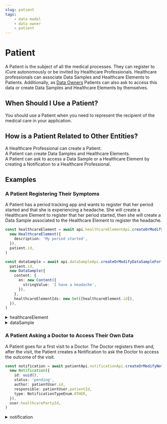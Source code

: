 ```yaml
---
slug: patient
tags:
    - data model
    - data owner
    - patient
---
```

# Patient

A Patient is the subject of all the medical processes. They can register to iCure autonomously or be invited by Healthcare Professionals.
Healthcare professionals can associate Data Samples and Healthcare Elements to Patients.
Additionally, as [Data Owners](/sdks/glossary#data-owner) Patients can also ask to access this data or create
Data Samples and Healthcare Elements by themselves.

## When Should I Use a Patient?

You should use a Patient when you need to represent the recipient of the medical care in your application.

## How is a Patient Related to Other Entities?

A Healthcare Professional can create a Patient.  
A Patient can create Data Samples and Healthcare Elements.  
A Patient can ask to access a Data Sample or a Healthcare Element by creating a Notification to a Healthcare Professional.  

## Examples

### A Patient Registering Their Symptoms

A Patient has a period tracking app and wants to register that her period started and that she is experiencing a headache.
She will create a Healthcare Element to register that her period started, then she will create a Data Sample associated to the Healthcare Element to register the headache.

<!-- file://code-samples/explanation/patient-creates-data-sample/index.mts snippet:patient can create DS and HE-->
```typescript
const healthcareElement = await api.healthcareElementApi.createOrModifyHealthcareElement(
  new HealthcareElement({
    description: 'My period started',
  }),
  patient.id,
)

const dataSample = await api.dataSampleApi.createOrModifyDataSampleFor(
  patient.id,
  new DataSample({
    content: {
      en: new Content({
        stringValue: 'I have a headache',
      }),
    },
    healthcareElementIds: new Set([healthcareElement.id]),
  }),
)
```
<!-- output://code-samples/explanation/patient-creates-data-sample/healthcareElement.txt -->
<details>
<summary>healthcareElement</summary>

```json
{
  "id": "01638e84-ba9d-4f7b-9ccd-b1393aa055cf",
  "rev": "1-ebcad286752ddcc61254cf4776a44950",
  "created": 1679991770493,
  "modified": 1679991770493,
  "author": "68a4f7d3-aa5d-43ff-95a1-ba14675397ca",
  "responsible": "3238dd4f-be09-4375-bb5b-0bf9d737ac94",
  "healthcareElementId": "01638e84-ba9d-4f7b-9ccd-b1393aa055cf",
  "valueDate": 20230328102250,
  "openingDate": 20230328102250,
  "description": "My period started",
  "identifiers": [],
  "codes": {},
  "labels": {},
  "systemMetaData": {
    "secretForeignKeys": [
      "ce1568d1-d1d5-4c0a-b05b-18efed77163d"
    ],
    "cryptedForeignKeys": {
      "3238dd4f-be09-4375-bb5b-0bf9d737ac94": {}
    },
    "delegations": {
      "3238dd4f-be09-4375-bb5b-0bf9d737ac94": {}
    },
    "encryptionKeys": {
      "3238dd4f-be09-4375-bb5b-0bf9d737ac94": {}
    },
    "encryptedSelf": "Ae3nN+3M+sBr4Py7btfRj85J++Em4CKeGz4eQhiK4Znx0DtV1NNnJe93WBYRWKcW"
  }
}
```
</details>

<!-- output://code-samples/explanation/patient-creates-data-sample/dataSample.txt -->
<details>
<summary>dataSample</summary>

```json
{
  "id": "73241c63-4104-4ab4-babd-3d63988ab905",
  "qualifiedLinks": {},
  "batchId": "a3ec6418-5e4e-4800-88f2-cb090d8861f5",
  "index": 0,
  "valueDate": 20230328102251,
  "openingDate": 20230328102251,
  "created": 1679991771118,
  "modified": 1679991771118,
  "author": "68a4f7d3-aa5d-43ff-95a1-ba14675397ca",
  "responsible": "3238dd4f-be09-4375-bb5b-0bf9d737ac94",
  "identifiers": [],
  "healthcareElementIds": {},
  "canvasesIds": {},
  "content": {
    "en": {
      "stringValue": "I have a headache",
      "compoundValue": [],
      "ratio": [],
      "range": []
    }
  },
  "codes": {},
  "labels": {},
  "systemMetaData": {
    "secretForeignKeys": [
      "ce1568d1-d1d5-4c0a-b05b-18efed77163d"
    ],
    "cryptedForeignKeys": {
      "3238dd4f-be09-4375-bb5b-0bf9d737ac94": {}
    },
    "delegations": {
      "3238dd4f-be09-4375-bb5b-0bf9d737ac94": {}
    },
    "encryptionKeys": {
      "3238dd4f-be09-4375-bb5b-0bf9d737ac94": {}
    }
  }
}
```
</details>

### A Patient Asking a Doctor to Access Their Own Data

A Patient goes for a first visit to a Doctor. The Doctor registers them and, after the visit, the Patient creates a 
Notification to ask the Doctor to access the outcome of the visit.

<!-- file://code-samples/explanation/doctor-shares-data-with-patient/index.mts snippet:patient sends notification-->
```typescript
const notification = await patientApi.notificationApi.createOrModifyNotification(
  new Notification({
    id: uuid(),
    status: 'pending',
    author: patientUser.id,
    responsible: patientUser.patientId,
    type: NotificationTypeEnum.OTHER,
  }),
  user.healthcarePartyId,
)
```
<!-- output://code-samples/explanation/doctor-shares-data-with-patient/notification.txt -->
<details>
<summary>notification</summary>

```json
{
  "id": "d8720091-3834-4d31-a17a-576a57beb284",
  "rev": "1-0a2ec12dfd86257b2e255ba510fb1ea3",
  "created": 1679991767695,
  "modified": 1679991767695,
  "author": "68a4f7d3-aa5d-43ff-95a1-ba14675397ca",
  "responsible": "3238dd4f-be09-4375-bb5b-0bf9d737ac94",
  "status": "pending",
  "identifiers": [],
  "properties": [],
  "type": "OTHER",
  "systemMetaData": {
    "secretForeignKeys": [],
    "cryptedForeignKeys": {},
    "delegations": {
      "3238dd4f-be09-4375-bb5b-0bf9d737ac94": {},
      "442da163-0338-4459-915a-e7a5270dcc88": {}
    },
    "encryptionKeys": {
      "3238dd4f-be09-4375-bb5b-0bf9d737ac94": {},
      "442da163-0338-4459-915a-e7a5270dcc88": {}
    }
  }
}
```
</details>
